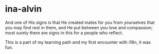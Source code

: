 # ina-alvin

And one of His signs is that He created mates for you from yourselves that you may find rest in them, and He put between you love and compassion; most surely there are signs in this for a people who reflect.

This is a part of my learning path and my first encounter with i18n, it was fun.
